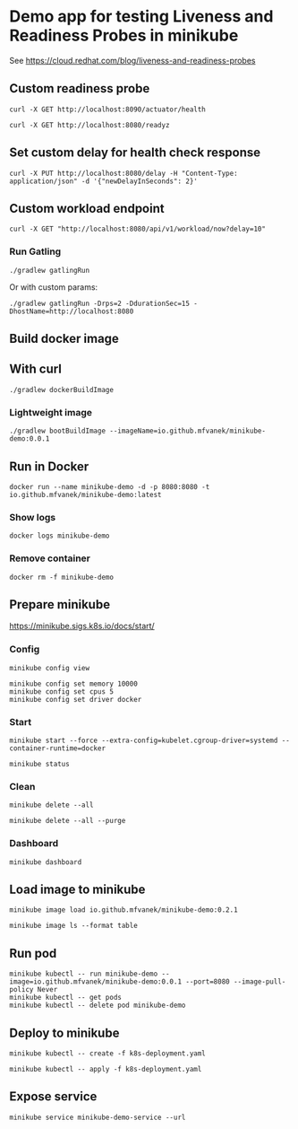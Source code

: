 # Demo app for testing Liveness and Readiness Probes in minikube
See https://cloud.redhat.com/blog/liveness-and-readiness-probes

## Custom readiness probe
```shell
curl -X GET http://localhost:8090/actuator/health
```

```shell
curl -X GET http://localhost:8080/readyz
```

## Set custom delay for health check response
```shell
curl -X PUT http://localhost:8080/delay -H "Content-Type: application/json" -d '{"newDelayInSeconds": 2}'
```

## Custom workload endpoint
```shell
curl -X GET "http://localhost:8080/api/v1/workload/now?delay=10"
```

### Run Gatling
```shell
./gradlew gatlingRun
```

Or with custom params:
```shell
./gradlew gatlingRun -Drps=2 -DdurationSec=15 -DhostName=http://localhost:8080
```

## Build docker image
## With curl
```shell
./gradlew dockerBuildImage
```

### Lightweight image
```shell
./gradlew bootBuildImage --imageName=io.github.mfvanek/minikube-demo:0.0.1
```

## Run in Docker
```shell
docker run --name minikube-demo -d -p 8080:8080 -t io.github.mfvanek/minikube-demo:latest
```

### Show logs
```shell
docker logs minikube-demo
```

### Remove container
```shell
docker rm -f minikube-demo
```

## Prepare minikube
https://minikube.sigs.k8s.io/docs/start/

### Config
```shell
minikube config view
```

```shell
minikube config set memory 10000
minikube config set cpus 5
minikube config set driver docker
```

### Start
```shell
minikube start --force --extra-config=kubelet.cgroup-driver=systemd --container-runtime=docker
```

```shell
minikube status
```

### Clean
```shell
minikube delete --all
```

```shell
minikube delete --all --purge
```

### Dashboard
```shell
minikube dashboard
```

## Load image to minikube
```shell
minikube image load io.github.mfvanek/minikube-demo:0.2.1
```

```shell
minikube image ls --format table
```

## Run pod
```shell
minikube kubectl -- run minikube-demo --image=io.github.mfvanek/minikube-demo:0.0.1 --port=8080 --image-pull-policy Never
minikube kubectl -- get pods
minikube kubectl -- delete pod minikube-demo
```

## Deploy to minikube
```shell
minikube kubectl -- create -f k8s-deployment.yaml
```

```shell
minikube kubectl -- apply -f k8s-deployment.yaml
```

## Expose service
```shell
minikube service minikube-demo-service --url
```
